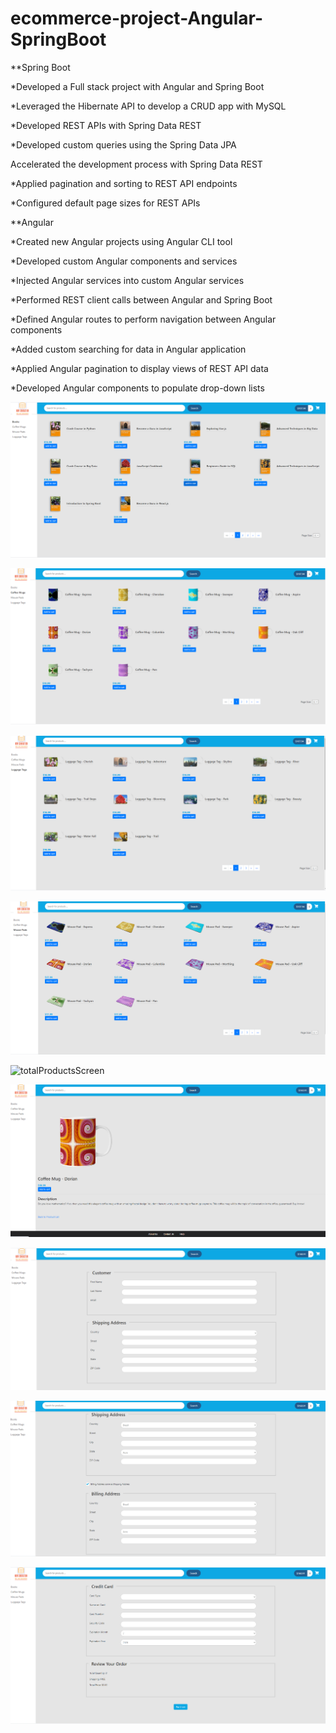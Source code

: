 # ecommerce-project-Angular-SpringBoot

**Spring Boot

*Developed a Full stack project with Angular and Spring Boot

*Leveraged the Hibernate API to develop a CRUD app with MySQL

*Developed REST APIs with Spring Data REST

*Developed custom queries using the Spring Data JPA   

Accelerated the development process with Spring Data REST

*Applied pagination and sorting to REST API endpoints

*Configured default page sizes for REST APIs



**Angular

*Created new Angular projects using Angular CLI tool

*Developed custom Angular components and services

*Injected Angular services into custom Angular services

*Performed REST client calls between Angular and Spring Boot

*Defined Angular routes to perform navigation between Angular components

*Added custom searching for data in Angular application

*Applied Angular pagination to display views of REST API data

*Developed Angular components to populate drop-down lists


![productsGridBooks](productsGridBooks.png)

![productsGridCoffeeMugs](productsGridCoffeeMugs.png)

![productsGridLuggageTags](productsGridLuggageTags.png)

![ProductsGridMousePads](ProductsGridMousePads.png)

![totalProductsScreen](totalProductsScreens.png)

![masterDetailsView](masterDetailsView.png)

![checkoutForm1](checkoutForm1.png)

![chackoutForm2](chackoutForm2.png)

![checkoutForm3](checkoutForm3.png)
